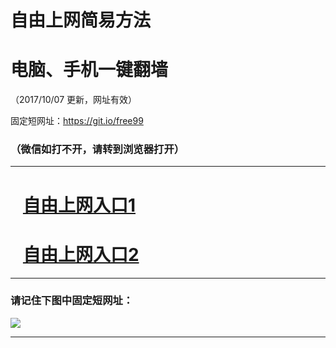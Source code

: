 ﻿# 自由上网简易方法

# 电脑、手机一键翻墙

（2017/10/07 更新，网址有效）

固定短网址：https://git.io/free99

### （微信如打不开，请转到浏览器打开）


***





# &nbsp;&nbsp; <a href="http://ft2856515251.fwq-tz-1001.info/fwqtz01.html?t=100700121552 " target="_blank">自由上网入口1</a>
# &nbsp;&nbsp; <a href="http://ft1049223103.fwq-tz-1002.info/fwqtz02.html?t=100700132051 " target="_blank">自由上网入口2</a>
***

### 请记住下图中固定短网址：

<img src="https://s3-us-west-2.amazonaws.com/fwq-1001/yjfq-20170905okok.png" /> 


***

